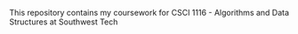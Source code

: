 This repository contains my coursework for CSCI 1116 - Algorithms and Data Structures at Southwest Tech
